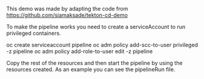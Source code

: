 This demo was made by adapting the code from https://github.com/siamaksade/tekton-cd-demo

To make the pipeline works you need to create a serviceAccount to run privileged containers. 

oc create serviceaccount pipeline
oc adm policy add-scc-to-user privileged -z pipeline
oc adm policy add-role-to-user edit -z pipeline

Copy the rest of the resources and then start the pipeline by using the resources created. As an example you can see the pipelineRun file.
